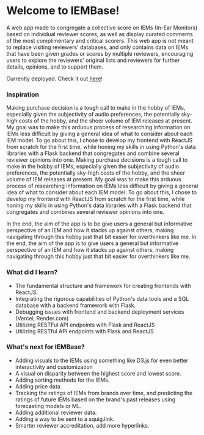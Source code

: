 # Welcome to IEMBase!

A web app made to congregate a collective score on IEMs (In-Ear Monitors) based on individual reviewer scores, as well as display curated comments of the most complimentary and critical scorers.
This web app is not meant to replace visiting reviewers' databases, and only contains data on IEMs that have been given grades or scores by multiple reviewers, encouraging users to explore the reviewers' original lists and reviewers for further details, opinions, and to support them.

Currently deployed. Check it out [here](https://www.iemindex.com/)!

### Inspiration

Making purchase decision is a tough call to make in the hobby of IEMs, especially given the subjectivity of audio preferences, the potentially sky-high costs of the hobby, and the sheer volume of IEM releases at present. My goal was to make this arduous process of researching information on IEMs less difficult by giving a general idea of what to consider about each IEM model. To go about this, I chose to develop my frontend with ReactJS from scratch for the first time, while honing my skills in using Python's data libraries with a Flask backend that congregates and combine several reviewer opinions into one.
Making purchase decisions is a tough call to make in the hobby of IEMs, especially given the subjectivity of audio preferences, the potentially sky-high costs of the hobby, and the sheer volume of IEM releases at present. My goal was to make this arduous process of researching information on IEMs less difficult by giving a general idea of what to consider about each IEM model. To go about this, I chose to develop my frontend with ReactJS from scratch for the first time, while honing my skills in using Python's data libraries with a Flask backend that congregates and combines several reviewer opinions into one.

In the end, the aim of the app is to be give users a general but informative perspective of an IEM and how it stacks up against others, making navigating through this hobby just that bit easier for overthinkers like me.
In the end, the aim of the app is to give users a general but informative perspective of an IEM and how it stacks up against others, making navigating through this hobby just that bit easier for overthinkers like me.

### What did I learn?

- The fundamental structure and framework for creating frontends with ReactJS.
- Integrating the rigorous capabilities of Python's data tools and a SQL database with a backend framework with Flask.
- Debugging issues with frontend and backend deployment services (Vercel, Render.com)
- Utilizing RESTFul API endpoints with Flask and ReactJS
- Utilizing RESTful API endpoints with Flask and ReactJS

### What's next for IEMBase?

- Adding visuals to the IEMs using something like D3.js for even better interactivity and customization
- A visual on disparity between the highest score and lowest score.
- Adding sorting methods for the IEMs.
- Adding price data.
- Tracking the ratings of IEMs from brands over time, and predicting the ratings of future IEMs based on the brand's past releases using forecasting models or ML.
- Adding additional reviewer data.
- Adding a way to be sent to a squig.link.
- Smarter reviewer accreditation, add more hyperlinks.
